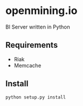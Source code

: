 openmining.io
=============

BI Server written in Python


Requirements
------------

* Riak
* Memcache


Install
-------

    python setup.py install


